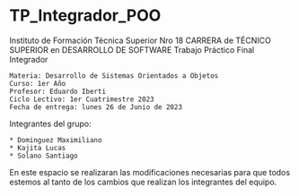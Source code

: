 # TP_Integrador_POO

Instituto de Formación Técnica Superior Nro 18
CARRERA de TÉCNICO SUPERIOR en DESARROLLO DE SOFTWARE
Trabajo Práctico Final Integrador

    Materia: Desarrollo de Sistemas Orientados a Objetos
    Curso: 1er Año
    Profesor: Eduardo Iberti
    Ciclo Lectivo: 1er Cuatrimestre 2023
    Fecha de entrega: lunes 26 de Junio de 2023

Integrantes del grupo:

    * Dominguez Maximiliano
    * Kajita Lucas
    * Solano Santiago
   
En este espacio se realizaran las modificaciones necesarias para que todos estemos al tanto de los cambios que realizan los integrantes del equipo.
